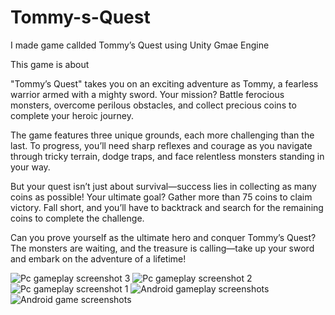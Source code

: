 # Tommy-s-Quest
I made game callded Tommy’s Quest using Unity Gmae Engine 

This game is about 

"Tommy’s Quest" takes you on an exciting adventure as Tommy, a fearless warrior armed with a mighty sword. Your mission? Battle ferocious monsters, overcome perilous obstacles, and collect precious coins to complete your heroic journey.

The game features three unique grounds, each more challenging than the last. To progress, you’ll need sharp reflexes and courage as you navigate through tricky terrain, dodge traps, and face relentless monsters standing in your way.

But your quest isn’t just about survival—success lies in collecting as many coins as possible! Your ultimate goal? Gather more than 75 coins to claim victory. Fall short, and you’ll have to backtrack and search for the remaining coins to complete the challenge.

Can you prove yourself as the ultimate hero and conquer Tommy’s Quest? The monsters are waiting, and the treasure is calling—take up your sword and embark on the adventure of a lifetime!

![Pc gameplay screenshot 3](https://github.com/user-attachments/assets/094c502f-0831-4eae-bc23-a7f0291bb268)
![Pc gameplay screenshot 2](https://github.com/user-attachments/assets/29bacd88-9f16-4a4b-926e-e7bf6906b16d)
![Pc gameplay screenshot 1](https://github.com/user-attachments/assets/8347e3cc-5c0b-4363-9908-55a097d5dbd4)
![Android gameplay screenshots](https://github.com/user-attachments/assets/97474326-3eaa-4305-8c07-98ad067d3c59)
![Android game screenshots](https://github.com/user-attachments/assets/c799e954-9765-4846-84b3-8715f7a024d0)
